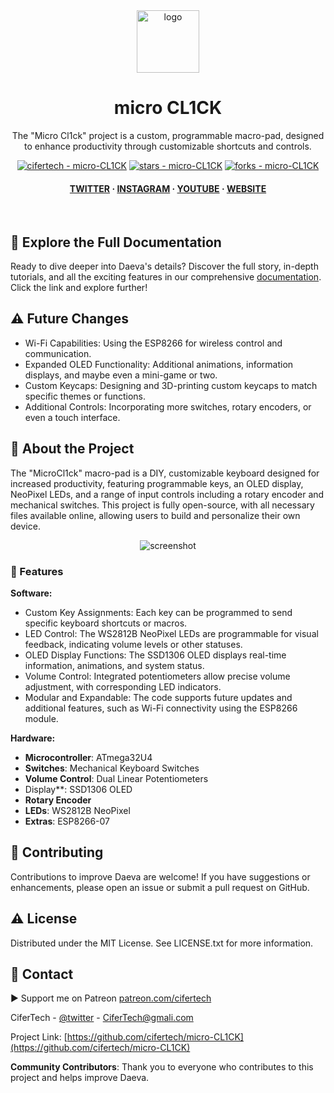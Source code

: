 <div align="center">

  <img src="https://user-images.githubusercontent.com/62047147/195847997-97553030-3b79-4643-9f2c-1f04bba6b989.png" alt="logo" width="100" height="auto" />
  <h1>micro CL1CK</h1>
   
  <p>
    The "Micro Cl1ck" project is a custom, programmable macro-pad, designed to enhance productivity through customizable shortcuts and controls.
  </p>
   

 
<!-- Badges -->

<a href="https://github.com/cifertech/micro-CL1CK" title="Go to GitHub repo"><img src="https://img.shields.io/static/v1?label=cifertech&message=micro-CL1CK&color=white&logo=github" alt="cifertech - micro-CL1CK"></a>
<a href="https://github.com/cifertech/micro-CL1CK"><img src="https://img.shields.io/github/stars/cifertech/micro-CL1CK?style=social" alt="stars - micro-CL1CK"></a>
<a href="https://github.com/cifertech/micro-CL1CK"><img src="https://img.shields.io/github/forks/cifertech/micro-CL1CK?style=social" alt="forks - micro-CL1CK"></a>
   
<h4>
    <a href="https://twitter.com/techcifer">TWITTER</a>
  <span> · </span>
    <a href="https://www.instagram.com/cifertech/">INSTAGRAM</a>
  <span> · </span>
    <a href="https://www.youtube.com/c/techcifer">YOUTUBE</a>
  <span> · </span>
    <a href="https://cifertech.net/">WEBSITE</a>
  </h4>
</div> 
 
<br />


## 📖 Explore the Full Documentation

Ready to dive deeper into Daeva's details? Discover the full story, in-depth tutorials, and all the exciting features in our comprehensive [documentation](https://cifertech.net/daeva-your-subghz-replay-attack-gadget-for-rf-hacking/). Click the link and explore further!


## ⚠ Future Changes
- Wi-Fi Capabilities: Using the ESP8266 for wireless control and communication.
- Expanded OLED Functionality: Additional animations, information displays, and maybe even a mini-game or two.
- Custom Keycaps: Designing and 3D-printing custom keycaps to match specific themes or functions.
- Additional Controls: Incorporating more switches, rotary encoders, or even a touch interface.
  

<!-- About the Project -->
## :star2: About the Project
The "MicroCl1ck" macro-pad is a DIY, customizable keyboard designed for increased productivity, featuring programmable keys, an OLED display, NeoPixel LEDs, and a range of input controls including a rotary encoder and mechanical switches. This project is fully open-source, with all necessary files available online, allowing users to build and personalize their own device.



<div align="center"> 
  <img src="https://github.com/user-attachments/assets/166b0088-407b-4a6f-8b6b-a642016b9e30" alt="screenshot" width="Auto" height="Auto" />
</div>


<!-- Features -->
### 🎯 Features

**Software:**
- Custom Key Assignments: Each key can be programmed to send specific keyboard shortcuts or macros.
- LED Control: The WS2812B NeoPixel LEDs are programmable for visual feedback, indicating volume levels or other statuses.
- OLED Display Functions: The SSD1306 OLED displays real-time information, animations, and system status.
- Volume Control: Integrated potentiometers allow precise volume adjustment, with corresponding LED indicators.
- Modular and Expandable: The code supports future updates and additional features, such as Wi-Fi connectivity using the ESP8266 module.

**Hardware:**
- **Microcontroller**: ATmega32U4
- **Switches**: Mechanical Keyboard Switches
- **Volume Control**: Dual Linear Potentiometers
- Display**: SSD1306 OLED
- **Rotary Encoder**
- **LEDs**: WS2812B NeoPixel
- **Extras**: ESP8266-07


<!-- Contributing -->
## :wave: Contributing
Contributions to improve Daeva are welcome! If you have suggestions or enhancements, please open an issue or submit a pull request on GitHub.


<!-- License --> 
## :warning: License
 
Distributed under the MIT License. See LICENSE.txt for more information.


<!-- Contact -->
## :handshake: Contact 

▶ Support me on Patreon [patreon.com/cifertech](https://www.patreon.com/cifertech)

CiferTech - [@twitter](https://twitter.com/techcifer) - CiferTech@gmali.com

Project Link: [https://github.com/cifertech/micro-CL1CK](https://github.com/cifertech/micro-CL1CK)

   
**Community Contributors**: Thank you to everyone who contributes to this project and helps improve Daeva.


 
 
